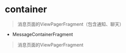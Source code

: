 # container
> 消息页面的ViewPagerFragment（包含通知、聊天）

- MessageContainerFragment
> 消息页面的ViewPagerFragment

